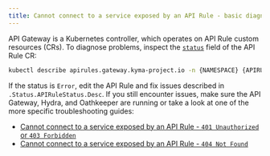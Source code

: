 ```yaml
---
title: Cannot connect to a service exposed by an API Rule - basic diagnostics
---
```


API Gateway is a Kubernetes controller, which operates on API Rule custom resources (CRs). To diagnose problems, inspect the [`status`](../../05-technical-reference/00-custom-resources/apix-01-apirule.md#status-codes) field of the API Rule CR:

   ```bash
   kubectl describe apirules.gateway.kyma-project.io -n {NAMESPACE} {APIRULE_NAME}
   ```

If the status is `Error`, edit the API Rule and fix issues described in `.Status.APIRuleStatus.Desc`. If you still encounter issues, make sure the API Gateway, Hydra, and Oathkeeper are running or take a look at one of the more specific troubleshooting guides:

- [Cannot connect to a service exposed by an API Rule - `401 Unauthorized` or `403 Forbidden`](./apix-02-401-unauthorized-403-forbidden.md)
- [Cannot connect to a service exposed by an API Rule - `404 Not Found`](./apix-03-404-not-found.md)
